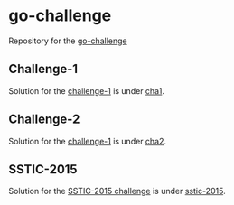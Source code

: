 go-challenge
============

Repository for the [go-challenge](http://golang-challenge.com/)

## Challenge-1

Solution for the
[challenge-1](http://golang-challenge.com/go-challenge1/) is under
[cha1](https://github.com/sbinet/go-challenge/tree/master/cha1).

## Challenge-2

Solution for the
[challenge-1](http://golang-challenge.com/go-challenge2/) is under
[cha2](https://github.com/sbinet/go-challenge/tree/master/cha2).

## SSTIC-2015

Solution for the [SSTIC-2015
challenge](http://communaute.sstic.org/ChallengeSSTIC2015) is under
[sstic-2015](https://github.com/sbinet/go-challenge/tree/master/sstic-2015).
